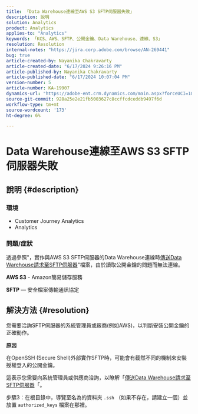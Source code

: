 ```yaml
---
title: 「Data Warehouse連線至AWS S3 SFTP伺服器失敗」
description: 說明
solution: Analytics
product: Analytics
applies-to: "Analytics"
keywords: 「KCS、AWS、SFTP、公開金鑰、Data Warehouse、連線、S3」
resolution: Resolution
internal-notes: "https://jira.corp.adobe.com/browse/AN-269441"
bug: true
article-created-by: Nayanika Chakravarty
article-created-date: "6/17/2024 9:26:16 PM"
article-published-by: Nayanika Chakravarty
article-published-date: "6/17/2024 10:07:04 PM"
version-number: 5
article-number: KA-19907
dynamics-url: "https://adobe-ent.crm.dynamics.com/main.aspx?forceUCI=1&pagetype=entityrecord&etn=knowledgearticle&id=0fcc5336-f02c-ef11-840b-0022480a40c2"
source-git-commit: 928a25e2e21fb5003627c8ccffcdceddb9497f6d
workflow-type: tm+mt
source-wordcount: '173'
ht-degree: 6%

---
```


# Data Warehouse連線至AWS S3 SFTP伺服器失敗

## 說明 {#description}


### <b>環境</b>

- Customer Journey Analytics
- Analytics


### <b>問題/症狀</b>

透過參照&quot;，實作與AWS S3 SFTP伺服器的Data Warehouse連線時[傳送Data Warehouse請求至SFTP伺服器](https://experienceleague.adobe.com/docs/analytics/export/ftp-and-sftp/secure-file-transfer-protocol/ftp-sftp-dw.html?lang=en)&quot;檔案，由於讀取公開金鑰的問題而無法連線。

<b>AWS S3</b> - Amazon簡易儲存服務

<b>SFTP</b>  — 安全檔案傳輸通訊協定


## 解決方法 {#resolution}


您需要洽詢SFTP伺服器的系統管理員或廠商(例如AWS)，以判斷安裝公開金鑰的正確動作。

<b>原因</b>

在OpenSSH (Secure Shell)外部實作SFTP時，可能會有截然不同的機制來安裝授權登入的公開金鑰。

這表示您需要向系統管理員或供應商洽詢，以瞭解「[傳送Data Warehouse請求至SFTP伺服器](https://experienceleague.adobe.com/docs/analytics/export/ftp-and-sftp/secure-file-transfer-protocol/ftp-sftp-dw.html?lang=en)「。

步驟3：在根目錄中，導覽至名為的資料夾 `.ssh` （如果不存在，請建立一個）並放置 `authorized_keys` 檔案在那裡。
